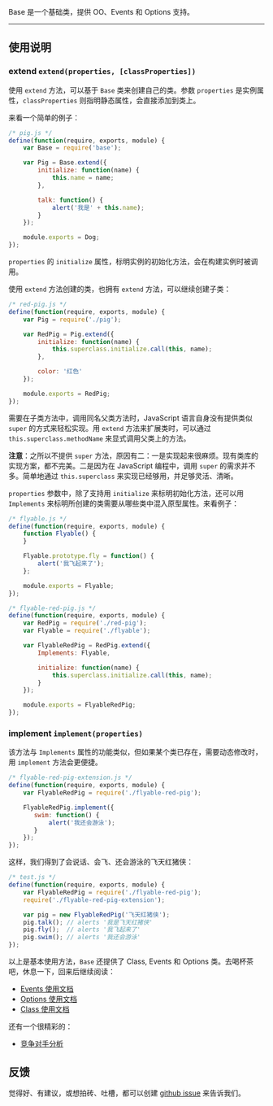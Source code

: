 
Base 是一个基础类，提供 OO、Events 和 Options 支持。

---


## 使用说明


### extend `extend(properties, [classProperties])`

使用 `extend` 方法，可以基于 `Base` 类来创建自己的类。参数 `properties`
是实例属性，`classProperties` 则指明静态属性，会直接添加到类上。

来看一个简单的例子：

```js
/* pig.js */
define(function(require, exports, module) {
    var Base = require('base');

    var Pig = Base.extend({
        initialize: function(name) {
            this.name = name;
        },

        talk: function() {
            alert('我是' + this.name);
        }
    });

    module.exports = Dog;
});
```

`properties` 的 `initialize` 属性，标明实例的初始化方法，会在构建实例时被调用。

使用 `extend` 方法创建的类，也拥有 `extend` 方法，可以继续创建子类：

```js
/* red-pig.js */
define(function(require, exports, module) {
    var Pig = require('./pig');

    var RedPig = Pig.extend({
        initialize: function(name) {
            this.superclass.initialize.call(this, name);
        },

        color: '红色'
    });

    module.exports = RedPig;
});
```

需要在子类方法中，调用同名父类方法时，JavaScript 语言自身没有提供类似 `super`
的方式来轻松实现。用 `extend` 方法来扩展类时，可以通过 `this.superclass.methodName`
来显式调用父类上的方法。

**注意**：之所以不提供 `super` 方法，原因有二：一是实现起来很麻烦。现有类库的实现方案，都不完美。二是因为在
JavaScript 编程中，调用 `super` 的需求并不多。简单地通过 `this.superclass`
来实现已经够用，并足够灵活、清晰。

`properties` 参数中，除了支持用 `initialize` 来标明初始化方法，还可以用 `Implements`
来标明所创建的类需要从哪些类中混入原型属性。来看例子：

```js
/* flyable.js */
define(function(require, exports, module) {
    function Flyable() {
    }

    Flyable.prototype.fly = function() {
        alert('我飞起来了');
    };

    module.exports = Flyable;
});
```

```js
/* flyable-red-pig.js */
define(function(require, exports, module) {
    var RedPig = require('./red-pig');
    var Flyable = require('./flyable');

    var FlyableRedPig = RedPig.extend({
        Implements: Flyable,

        initialize: function(name) {
            this.superclass.initialize.call(this, name);
        }
    });

    module.exports = FlyableRedPig;
});
```


### implement `implement(properties)`

该方法与 `Implements` 属性的功能类似，但如果某个类已存在，需要动态修改时，用 `implement`
方法会更便捷。


```js
/* flyable-red-pig-extension.js */
define(function(require, exports, module) {
    var FlyableRedPig = require('./flyable-red-pig');

    FlyableRedPig.implement({
       swim: function() {
           alert('我还会游泳');
       }
    });
});
```

这样，我们得到了会说话、会飞、还会游泳的飞天红猪侠：

```js
/* test.js */
define(function(require, exports, module) {
    var FlyableRedPig = require('./flyable-red-pig');
    require('./flyable-red-pig-extension');

    var pig = new FlyableRedPig('飞天红猪侠');
    pig.talk(); // alerts '我是飞天红猪侠'
    pig.fly();  // alerts '我飞起来了'
    pig.swim(); // alerts '我还会游泳'
});
```


以上是基本使用方法，`Base` 还提供了 Class, Events 和 Options 类。去喝杯茶吧，休息一下，回来后继续阅读：

- [Events 使用文档](./docs/events.md)
- [Options 使用文档](./docs/options.md)
- [Class 使用文档](./docs/class.md)

还有一个很精彩的：

- [竞争对手分析](./docs/competitors.md)


## 反馈

觉得好、有建议，或想拍砖、吐槽，都可以创建 [github issue](https://github.com/alipay/arale/issues/new)
来告诉我们。
